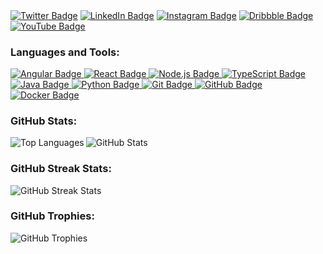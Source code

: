 <p align="left">
  <a href="https://twitter.com/mwendamutai" target="_blank"><img align="center" src="https://img.shields.io/twitter/follow/mwendamutai?label=Follow&style=for-the-badge&logo=twitter" alt="Twitter Badge"></a>
  <a href="https://linkedin.com/in/mwendamutai" target="_blank"><img align="center" src="https://img.shields.io/badge/-LinkedIn-blue?style=for-the-badge&logo=linkedin" alt="LinkedIn Badge"></a>
  <a href="https://instagram.com/@int.er_nash" target="_blank"><img align="center" src="https://img.shields.io/badge/-Instagram-blue?style=for-the-badge&logo=instagram" alt="Instagram Badge"></a>
  <a href="https://dribbble.com/mwendamutai" target="_blank"><img align="center" src="https://img.shields.io/badge/-Dribbble-blue?style=for-the-badge&logo=dribbble" alt="Dribbble Badge"></a>
  <a href="https://www.youtube.com/c/mwendamutai" target="_blank"><img align="center" src="https://img.shields.io/badge/-YouTube-red?style=for-the-badge&logo=youtube" alt="YouTube Badge"></a>
</p>

<h3 align="left">Languages and Tools:</h3>
<p align="left">
  <a href="https://angular.io" target="_blank" rel="noreferrer">
    <img src="https://img.shields.io/badge/Angular-CLI-blue?style=flat-square&logo=angular" alt="Angular Badge">
  </a>
  <a href="https://reactjs.org/" target="_blank" rel="noreferrer">
    <img src="https://img.shields.io/badge/React-React-blue?style=flat-square&logo=react" alt="React Badge">
  </a>
  <a href="https://nodejs.org" target="_blank" rel="noreferrer">
    <img src="https://img.shields.io/badge/Node.js-Node.js-green?style=flat-square&logo=node.js" alt="Node.js Badge">
  </a>
  <a href="https://www.typescriptlang.org/" target="_blank" rel="noreferrer">
    <img src="https://img.shields.io/badge/TypeScript-TypeScript-blue?style=flat-square&logo=typescript" alt="TypeScript Badge">
  </a>
  <a href="https://www.java.com/" target="_blank" rel="noreferrer">
    <img src="https://img.shields.io/badge/Java-Java-orange?style=flat-square&logo=java" alt="Java Badge">
  </a>
  <a href="https://www.python.org/" target="_blank" rel="noreferrer">
    <img src="https://img.shields.io/badge/Python-Python-blue?style=flat-square&logo=python" alt="Python Badge">
  </a>
  <a href="https://git-scm.com/" target="_blank" rel="noreferrer">
    <img src="https://img.shields.io/badge/Git-Git-black?style=flat-square&logo=git" alt="Git Badge">
  </a>
  <a href="https://github.com" target="_blank" rel="noreferrer">
    <img src="https://img.shields.io/badge/GitHub-GitHub-blue?style=flat-square&logo=github" alt="GitHub Badge">
  </a>
  <a href="https://www.docker.com/" target="_blank" rel="noreferrer">
    <img src="https://img.shields.io/badge/Docker-Docker-blue?style=flat-square&logo=docker" alt="Docker Badge">
  </a>
</p>

<h3 align="left">GitHub Stats:</h3>
<p align="left">
  <img align="left" src="https://github-readme-stats.vercel.app/api/top-langs/?username=nashon11&show_icons=true&locale=en&layout=compact&theme=radical" alt="Top Languages" />
  <img align="center" src="https://github-readme-stats.vercel.app/api?username=nashon11&show_icons=true&locale=en&theme=radical" alt="GitHub Stats" />
</p>

<h3 align="left">GitHub Streak Stats:</h3>
<p align="left">
  <img align="center" src="https://github-readme-streak-stats.herokuapp.com/?user=nashon11&theme=radical" alt="GitHub Streak Stats" />
</p>

<h3 align="left">GitHub Trophies:</h3>
<p align="left">
  <img align="left" src="https://github-profile-trophy.vercel.app/?username=nashon11&theme=radical&column=3" alt="GitHub Trophies" />
</p>


